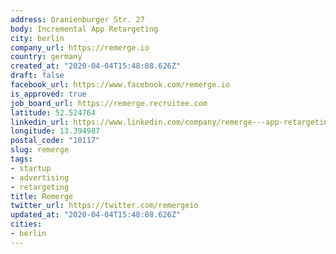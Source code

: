 ```yaml
---
address: Oranienburger Str. 27
body: Incremental App Retargeting
city: berlin
company_url: https://remerge.io
country: germany
created_at: "2020-04-04T15:48:08.626Z"
draft: false
facebook_url: https://www.facebook.com/remerge.io
is_approved: true
job_board_url: https://remerge.recruitee.com
latitude: 52.524764
linkedin_url: https://www.linkedin.com/company/remerge---app-retargeting/
longitude: 13.394987
postal_code: "10117"
slug: remerge
tags:
- startup
- advertising
- retargeting
title: Remerge
twitter_url: https://twitter.com/remergeio
updated_at: "2020-04-04T15:48:08.626Z"
cities:
- berlin
---
```

